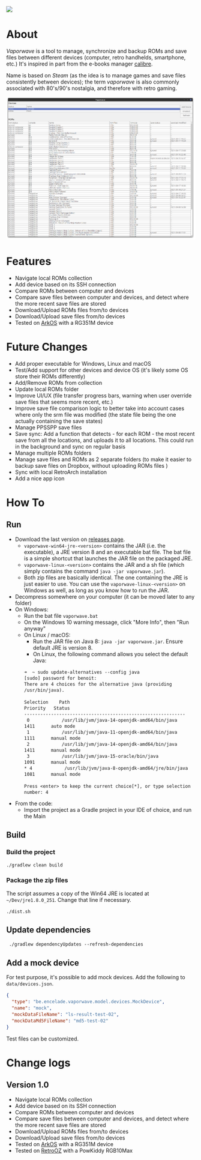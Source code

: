 <a href="https://paypal.me/benckx/2">
<img src="https://img.shields.io/badge/Donate-PayPal-green.svg"/>
</a>

# About

*Vaporwave* is a tool to manage, synchronize and backup ROMs and save files between different devices (computer, retro
handhelds, smartphone, etc.) It's inspired in part from the e-books
manager [calibre](https://github.com/kovidgoyal/calibre).

Name is based on _Steam_ (as the idea is to manage games and save files consistently between devices); the term
*vaporwave* is also commonly associated with 80's/90's nostalgia, and therefore with retro gaming.

![](img/ui1.png)

# Features

- Navigate local ROMs collection
- Add device based on its SSH connection
- Compare ROMs between computer and devices
- Compare save files between computer and devices, and detect where the more recent save files are stored
- Download/Upload ROMs files from/to devices
- Download/Upload save files from/to devices
- Tested on [ArkOS](https://github.com/christianhaitian/arkos/wiki) with a RG351M device

# Future Changes

- Add proper executable for Windows, Linux and macOS
- Test/Add support for other devices and device OS (it's likely some OS store their ROMs differently)
- Add/Remove ROMs from collection
- Update local ROMs folder
- Improve UI/UX (file transfer progress bars, warning when user override save files that seems more recent, etc.)
- Improve save file comparison logic to better take into account cases where only the srm file was modified (the state
  file being the one actually containing the save states)
- Manage PPSSPP save files
- Save sync: Add a function that detects - for each ROM - the most recent save from all the locations, and uploads it to
  all locations. This could run in the background and sync on regular basis
- Manage multiple ROMs folders
- Manage save files and ROMs as 2 separate folders (to make it easier to backup save files on Dropbox, without uploading
  ROMs files )
- Sync with local RetroArch installation
- Add a nice app icon

# How To

## Run

* Download the last version on [releases page](https://github.com/benckx/vaporwave/releases).
    * `vaporwave-win64-jre-<version>` contains the JAR (i.e. the executable), a JRE version 8 and an executable bat
      file. The bat file is a simple shortcut that launches the JAR file on the packaged JRE.
    * `vaporwave-linux-<version>` contains the JAR and a sh file (which simply contains the
      command `java -jar vaporwave.jar`).
    * Both zip files are basically identical. The one containing the JRE is just easier to use. You can use
      the `vaporwave-linux-<version>` on Windows as well, as long as you know how to run the JAR.
* Decompress somewhere on your computer (it can be moved later to any folder)
* On Windows:
    * Run the bat file `vaporwave.bat`
    * On the Windows 10 warning message, click "More Info", then "Run anyway"
    * On Linux / macOS:
        * Run the JAR file on Java 8: `java -jar vaporwave.jar`. Ensure default JRE is version 8.
        * On Linux, the following command allows you select the default Java:
       ```
       ➜  ~ sudo update-alternatives --config java                    
      [sudo] password for benoit:          
      There are 4 choices for the alternative java (providing /usr/bin/java).
      
       Selection    Path                                            Priority   Status
      ------------------------------------------------------------
        0            /usr/lib/jvm/java-14-openjdk-amd64/bin/java      1411      auto mode
        1            /usr/lib/jvm/java-11-openjdk-amd64/bin/java      1111      manual mode
        2            /usr/lib/jvm/java-14-openjdk-amd64/bin/java      1411      manual mode
        3            /usr/lib/jvm/java-15-oracle/bin/java             1091      manual mode
      * 4            /usr/lib/jvm/java-8-openjdk-amd64/jre/bin/java   1081      manual mode
        
      Press <enter> to keep the current choice[*], or type selection number: 4
      ```
* From the code:
    * Import the project as a Gradle project in your IDE of choice, and run the Main

## Build

### Build the project

```
./gradlew clean build
```

### Package the zip files

The script assumes a copy of the Win64 JRE is located at ` ~/Dev/jre1.8.0_251`. Change that line if necessary.

```
./dist.sh
```

## Update dependencies

```
 ./gradlew dependencyUpdates --refresh-dependencies
```

## Add a mock device

For test purpose, it's possible to add mock devices. Add the following to `data/devices.json`.

```json
{
  "type": "be.encelade.vaporwave.model.devices.MockDevice",
  "name": "mock",
  "mockDataFileName": "ls-result-test-02",
  "mockDataMd5FileName": "md5-test-02"
}
```

Test files can be customized.

# Change logs

## Version 1.0

- Navigate local ROMs collection
- Add device based on its SSH connection
- Compare ROMs between computer and devices
- Compare save files between computer and devices, and detect where the more recent save files are stored
- Download/Upload ROMs files from/to devices
- Download/Upload save files from/to devices
- Tested on [ArkOS](https://github.com/christianhaitian/arkos/wiki) with a RG351M device
- Tested on [RetroOZ](https://github.com/southoz/RetroOZ/wiki) with a PowKiddy RGB10Max 
